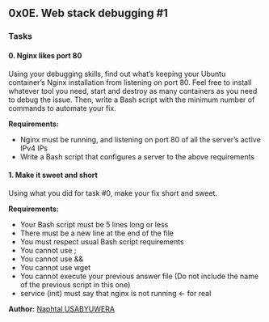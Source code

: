 ## 0x0E. Web stack debugging #1

### Tasks

#### 0. Nginx likes port 80

Using your debugging skills, find out what’s keeping your Ubuntu container’s Nginx installation from listening on port 80. Feel free to install whatever tool you need, start and destroy as many containers as you need to debug the issue. Then, write a Bash script with the minimum number of commands to automate your fix.

**Requirements:**
- Nginx must be running, and listening on port 80 of all the server’s active IPv4 IPs
- Write a Bash script that configures a server to the above requirements

#### 1. Make it sweet and short

Using what you did for task #0, make your fix short and sweet.

**Requirements:**
- Your Bash script must be 5 lines long or less
- There must be a new line at the end of the file
- You must respect usual Bash script requirements
- You cannot use ;
- You cannot use &&
- You cannot use wget
- You cannot execute your previous answer file (Do not include the name of the previous script in this one)
- service (init) must say that nginx is not running ← for real

**Author:** [Naphtal USABYUWERA](usanaphtal112@gmail.com)
